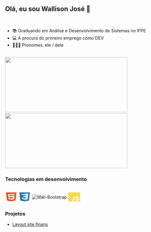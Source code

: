 ## Olá, eu sou Wallison José 👋
</br>

- 📚 Graduando em Análise e Desenvolvimento de Sistemas no IFPE 
- 💻 A procura do primeiro emprego como DEV 
- 👨🏿‍💻 Pronomes: ele / dele
</br>
<div display = "flex ">
 <img height= 180px width= 400px src ='https://github-readme-stats.vercel.app/api?username=wallisonjose&count_private=true&show_icons=true&show_icons=true&theme=tokyonight'>
 <img height= 180px width= 400px  src ='https://github-readme-stats.vercel.app/api/top-langs/?username=wallisonjose&repo=github-readme-stats&count_private=true&show_icons=true&show_icons=true&theme=tokyonight&layout=compact'>
</div>

### Tecnologias em desenvolvimento
<div style="display: inline_block"><br>
  <img align="center" alt="Wali-HTML" height="30" width="40" src="https://raw.githubusercontent.com/devicons/devicon/master/icons/html5/html5-original.svg">
  <img align="center" alt="Wali-CSS" height="30" width="40" src="https://raw.githubusercontent.com/devicons/devicon/master/icons/css3/css3-original.svg">
  <img align="center" alt="Wali-Bootstrap" height="30" width="40" src="https://cdn.jsdelivr.net/gh/devicons/devicon/icons/bootstrap/bootstrap-plain.svg" />
  <img align="center" alt="Wali-Js" height="30" width="40" src="https://raw.githubusercontent.com/devicons/devicon/master/icons/javascript/javascript-plain.svg">
</div>

##

### Projetos 

<ul>
 <li><a href="https://wallisonjose.github.io/site-finans/" target="_blank">Layout site finans</a</li>
</ul>





